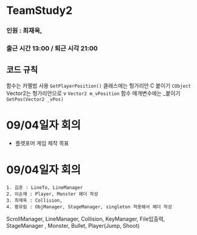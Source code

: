 # TeamStudy2
### 인원 : 최재욱, 
### 출근 시간 13:00 / 퇴근 시각 21:00

## 코드 규칙
함수는 카멜법 사용 ```GetPlayerPosition()```
클래스에는 헝가리안 C 붙이기  ```CObject``` 
Vector2는 헝가리안으로 v      ```Vector2 m_vPosition```
함수 매개변수에는  _붙이기    ```GetPos(Vector2 _vPos)```

# 09/04일자 회의 
- 플렛포머 게임 제작 목표

# 09/04일자 회의 
    1. 김준 : LineTo, LineManager 
    2. 이순재 : Player, Monster 헤더 작성
    3. 최재욱 : Collision,  
    4. 황유림 : ObjManager, StageManager, singleton 적용해서 헤더 작성


ScrollManager, LineManager, Collision, KeyManager, File입출력, StageManager 
, Monster, Bullet, Player(Jump, Shoot)

